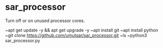 # sar_processor
Turn off or on unused processor cores.

~apt get update -y && apt get upgrade -y
~apt install git
~apt install python
~git clone https://github.com/umutsar/sar_processor.git
~ls
~python3 sar_processor.py

